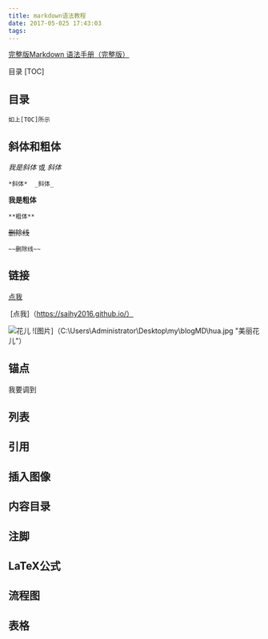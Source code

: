 ```yaml
---
title: markdown语法教程
date: 2017-05-025 17:43:03
tags:
---
```

[完整版Markdown 语法手册（完整版）](http://blog.leanote.com/post/freewalk/Markdown-%E8%AF%AD%E6%B3%95%E6%89%8B%E5%86%8C#title)

目录
[TOC]

## 目录
	如上[TOC]所示
	
## 斜体和粗体

*我是斜体* 或 _斜体_ 

	*斜体*  _斜体_
		 
**我是粗体**

    **粗体**
		 
~~删除线~~

	~~删除线~~
		 
## 链接

[点我](https://saihy2016.github.io/)

​	[点我]（https://saihy2016.github.io/）

![花儿](C:\Users\Administrator\Desktop\my\blogMD\hua.jpg '美丽的花儿' )
	![图片]（C:\Users\Administrator\Desktop\my\blogMD\hua.jpg "美丽花儿"）
	
## 锚点
 我要调到

## 列表
## 引用
## 插入图像
## 内容目录
## 注脚
## LaTeX公式
## 流程图
## 表格
